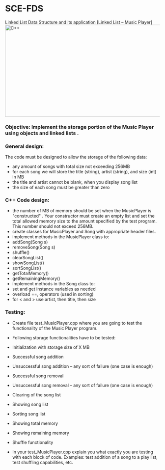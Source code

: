 # SCE-FDS
Linked List Data Structure and its application [Linked List – Music Player]
<img src="https://prepinsta.com/wp-content/uploads/2020/06/Types-of-Linked-Lists.webp" alt="C++" width="550" height="300">

### Objective: Implement the storage portion of the Music Player using objects and linked lists .

### General design:
The code must be designed to allow the storage of the following data:
- any amount of songs with total size not exceeding 256MB
- for each song we will store the title (string), artist (string), and size (int) in MB
- the title and artist cannot be blank, when you display song list
- the size of each song must be greater than zero

### C++ Code design:
- the number of MB of memory should be set when the MusicPlayer is "constructed" . Your constructor must create an empty list and set the total allowed memory size to the amount specified by the test program. This number should not exceed 256MB.
- create classes for MusicPlayer and Song with appropriate header files.
- implement methods in the MusicPlayer class to:
- addSong(Song s)
- removeSong(Song s)
- shuffle()
- clearSongList()
- showSongList()
- sortSongList()
- getTotalMemory()
- getRemainingMemory()
- implement methods in the Song class to:
- set and get instance variables as needed
- overload ==, operators (used in sorting)
- for < and > use artist, then title, then size
### Testing:
- Create file test_MusicPlayer.cpp where you are going to test the functionality of the Music Player program.
- Following storage functionalities have to be tested:
- Initialization with storage size of X MB
- Successful song addition
- Unsuccessful song addition – any sort of failure (one case is enough)
- Successful song removal
- Unsuccessful song removal – any sort of failure (one case is enough)
- Clearing of the song list
- Showing song list
- Sorting song list
- Showing total memory
- Showing remaining memory
- Shuffle functionality

- In your test_MusicPlayer.cpp explain you what exactly you are testing with each block of code. Examples: test addition of a song to a play list, test shuffling capabilities, etc.

